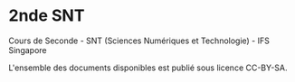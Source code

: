# 2nde SNT
Cours de Seconde - SNT (Sciences Numériques et Technologie) - IFS Singapore

L'ensemble des documents disponibles est publié sous licence CC-BY-SA.
